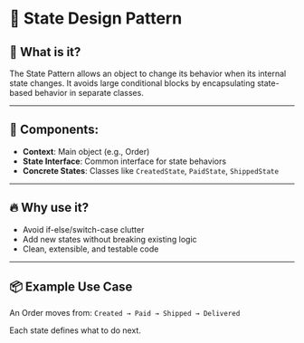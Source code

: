 # 🧾 State Design Pattern

## 🤔 What is it?

The State Pattern allows an object to change its behavior when its internal state changes. It avoids large conditional blocks by encapsulating state-based behavior in separate classes.

---

## 🔧 Components:
- **Context**: Main object (e.g., Order)
- **State Interface**: Common interface for state behaviors
- **Concrete States**: Classes like `CreatedState`, `PaidState`, `ShippedState`

---

## 🔥 Why use it?

- Avoid if-else/switch-case clutter
- Add new states without breaking existing logic
- Clean, extensible, and testable code

---

## 📦 Example Use Case

An Order moves from:
`Created → Paid → Shipped → Delivered`

Each state defines what to do next.

